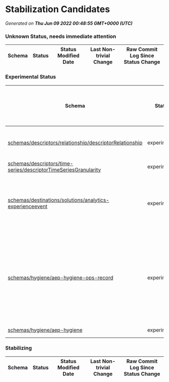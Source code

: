 # Stabilization Candidates

_Generated on **Thu Jun 09 2022 00:48:55 GMT+0000 (UTC)**_


### Unknown Status, needs immediate attention

|Schema|Status|Status Modified Date|Last Non-trivial Change|Raw Commit Log Since Status Change|
|------|------|--------------------|-----------------------|----------------------------------|


### Experimental Status

|Schema|Status|Status Modified Date|Last Non-trivial Change|Raw Commit Log Since Status Change|
|------|------|--------------------|-----------------------|----------------------------------|
|[schemas/descriptors/relationship/descriptorRelationship](schemas/descriptors/relationship/descriptorRelationship.schema.json)|experimental|**426**|**350**|[613a327](https://github.com/adobe/xdm/commit/613a3270dace69bcfef0d391e0b3717946fa3a22 "Removed extension folder from localization") [b4ac040](https://github.com/adobe/xdm/commit/b4ac0402a6f317427c1b6511584fd79372b028ab "Merge master") [f30f47d](https://github.com/adobe/xdm/commit/f30f47d4fc34a62c3af366b3a2deef5cfc281d04 "Added meta:tileId and meta:descriptionId to resolver of compatibility check") [26c8c21](https://github.com/adobe/xdm/commit/26c8c21ed74e24d631c8edef8945dd1048f99cbb "Excluded null values and append random number to keys") [8616f86](https://github.com/adobe/xdm/commit/8616f862621868dfb4ffa7286938186de4822d96 "Added meta:createdDate attribute")|
|[schemas/descriptors/time-series/descriptorTimeSeriesGranularity](schemas/descriptors/time-series/descriptorTimeSeriesGranularity.schema.json)|experimental|**65**|**65**|[92c9136](https://github.com/adobe/xdm/commit/92c9136baed4a9dd5400f75ecd65a55d4d9af939 "Added new Summary Metrics class and granularity descriptor")|
|[schemas/destinations/solutions/analytics-experienceevent](schemas/destinations/solutions/analytics-experienceevent.schema.json)|experimental|**285**|**114**|[24fcf3a](https://github.com/adobe/xdm/commit/24fcf3a96c85c6ae3bfb004d40914f2a233dc67b "Update analytics-experienceevent.schema.json") [5cee23f](https://github.com/adobe/xdm/commit/5cee23f397b7d5408f3a2ea3a3f41b367bbddc0f "Update analytics-experienceevent.schema.json") [30d35d6](https://github.com/adobe/xdm/commit/30d35d60711d136633b7752947c812b0c3307db7 "Update analytics-experienceevent.schema.json") [8245ce9](https://github.com/adobe/xdm/commit/8245ce978f7e238bda59c5f0f0c6e8bb541a7998 "Revert the ID to those in en-US file") [d83cc36](https://github.com/adobe/xdm/commit/d83cc365740a81bf0c470b89b0dd690adb125326 "Added titleId and created Localization files") [613a327](https://github.com/adobe/xdm/commit/613a3270dace69bcfef0d391e0b3717946fa3a22 "Removed extension folder from localization") [b4ac040](https://github.com/adobe/xdm/commit/b4ac0402a6f317427c1b6511584fd79372b028ab "Merge master") [f30f47d](https://github.com/adobe/xdm/commit/f30f47d4fc34a62c3af366b3a2deef5cfc281d04 "Added meta:tileId and meta:descriptionId to resolver of compatibility check") [26c8c21](https://github.com/adobe/xdm/commit/26c8c21ed74e24d631c8edef8945dd1048f99cbb "Excluded null values and append random number to keys")|
|[schemas/hygiene/aep-hygiene-ops-record](schemas/hygiene/aep-hygiene-ops-record.schema.json)|experimental|**97**|29|[dda4f2d](https://github.com/adobe/xdm/commit/dda4f2dc626c2e9744f3c7345db78f902ca8877d "Update aep-hygiene-ops-record.schema.json") [3294f01](https://github.com/adobe/xdm/commit/3294f01075226fc8281bb23c6a1fd96ace64581c "Update aep-hygiene-ops-record.schema.json") [5bf390b](https://github.com/adobe/xdm/commit/5bf390b41feca1d7714ddb41004b11dfd91ba15e "Update aep-hygiene-ops-record.schema.json") [85a121c](https://github.com/adobe/xdm/commit/85a121cd0b12f5d4102d9e3c9bdb50e9e23beb4c "Adding the class for AEP  Hygiene and modified the hygiene ops fg") [a1014ba](https://github.com/adobe/xdm/commit/a1014ba101ef8da2c5ff963a7d54cdb6df69ff7f "Update aep-hygiene-ops-record.schema.json") [882d183](https://github.com/adobe/xdm/commit/882d18336f7eb0652a60eeb7526c9c95b8148fe2 "Changed field name case type") [3969f4f](https://github.com/adobe/xdm/commit/3969f4f33edda465172817cef3ecddf8ce115d58 "Address review comments") [f4ea0de](https://github.com/adobe/xdm/commit/f4ea0de2d23e49b890b15a0a5e2373fc38d03dd7 "Updated schema for fieldUpdate operation") [0e365e8](https://github.com/adobe/xdm/commit/0e365e8dff3ef32e8b87155b6bd7865d3d77c10e "more iterations") [2d60a59](https://github.com/adobe/xdm/commit/2d60a59ad9e6f4acf71e71b79bc7516bdab5e02b "Futher iteration of the schema") [6e093f5](https://github.com/adobe/xdm/commit/6e093f546f0ece4c883d88326a092bbd55e4010d "Futher iteration of the schema") [d16fd0f](https://github.com/adobe/xdm/commit/d16fd0f0ca8e8f54895c563c4802591f3bc95ca4 "fix schema errors") [e31ef53](https://github.com/adobe/xdm/commit/e31ef53663b1e1893da5c4440c0723122c749275 "Revised schema and added example files") [eaf7fcb](https://github.com/adobe/xdm/commit/eaf7fcb09af3c6648af56b8c44bcd4b70b1c2d3d "Moved to global schema location")|
|[schemas/hygiene/aep-hygiene](schemas/hygiene/aep-hygiene.schema.json)|experimental|**35**|**35**|[82a89a8](https://github.com/adobe/xdm/commit/82a89a801cbe60b219a01dfc9a545a6d7af14670 "Adding the class for AEP  Hygiene and modified the hygiene ops fg") [85a121c](https://github.com/adobe/xdm/commit/85a121cd0b12f5d4102d9e3c9bdb50e9e23beb4c "Adding the class for AEP  Hygiene and modified the hygiene ops fg")|


### Stabilizing

|Schema|Status|Status Modified Date|Last Non-trivial Change|Raw Commit Log Since Status Change|
|------|------|--------------------|-----------------------|----------------------------------|




